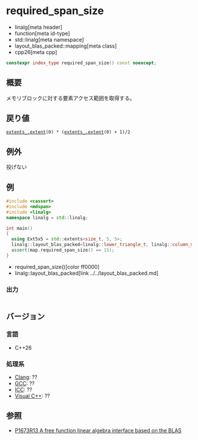 # required_span_size
* linalg[meta header]
* function[meta id-type]
* std::linalg[meta namespace]
* layout_blas_packed::mapping[meta class]
* cpp26[meta cpp]

```cpp
constexpr index_type required_span_size() const noexcept;
```

## 概要
メモリブロックに対する要素アクセス範囲を取得する。


## 戻り値
[`extents_.extent`](/reference/mdspan/extents/extent.md)`(0) * (`[`extents_.extent`](/reference/mdspan/extents/extent.md)`(0) + 1)/2`


## 例外
投げない


## 例
```cpp example
#include <cassert>
#include <mdspan>
#include <linalg>
namespace linalg = std::linalg;

int main()
{
  using Ext5x5 = std::extents<size_t, 5, 5>;
  linalg::layout_blas_packed<linalg::lower_triangle_t, linalg::column_major_t>::mapping<Ext5x5> map;
  assert(map.required_span_size() == 15);
}
```
* required_span_size()[color ff0000]
* linalg::layout_blas_packed[link ../../layout_blas_packed.md]


### 出力
```
```


## バージョン
### 言語
- C++26

### 処理系
- [Clang](/implementation.md#clang): ??
- [GCC](/implementation.md#gcc): ??
- [ICC](/implementation.md#icc): ??
- [Visual C++](/implementation.md#visual_cpp): ??


## 参照
- [P1673R13 A free function linear algebra interface based on the BLAS](https://www.open-std.org/jtc1/sc22/wg21/docs/papers/2023/p1673r13.html)
